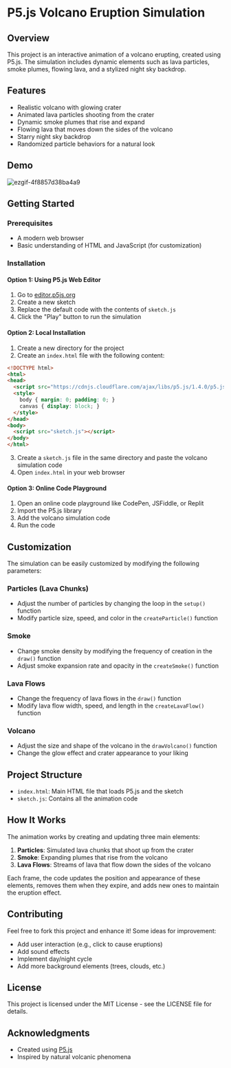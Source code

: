 # P5.js Volcano Eruption Simulation

## Overview
This project is an interactive animation of a volcano erupting, created using P5.js. The simulation includes dynamic elements such as lava particles, smoke plumes, flowing lava, and a stylized night sky backdrop.

## Features
- Realistic volcano with glowing crater
- Animated lava particles shooting from the crater
- Dynamic smoke plumes that rise and expand
- Flowing lava that moves down the sides of the volcano
- Starry night sky backdrop
- Randomized particle behaviors for a natural look

## Demo
![ezgif-4f8857d38ba4a9](https://github.com/user-attachments/assets/24bd86e4-a303-4659-a3b1-5a2b09181220)

## Getting Started

### Prerequisites
- A modern web browser
- Basic understanding of HTML and JavaScript (for customization)

### Installation

#### Option 1: Using P5.js Web Editor
1. Go to [editor.p5js.org](https://editor.p5js.org/)
2. Create a new sketch
3. Replace the default code with the contents of `sketch.js`
4. Click the "Play" button to run the simulation

#### Option 2: Local Installation
1. Create a new directory for the project
2. Create an `index.html` file with the following content:
```html
<!DOCTYPE html>
<html>
<head>
  <script src="https://cdnjs.cloudflare.com/ajax/libs/p5.js/1.4.0/p5.js"></script>
  <style>
    body { margin: 0; padding: 0; }
    canvas { display: block; }
  </style>
</head>
<body>
  <script src="sketch.js"></script>
</body>
</html>
```
3. Create a `sketch.js` file in the same directory and paste the volcano simulation code
4. Open `index.html` in your web browser

#### Option 3: Online Code Playground
1. Open an online code playground like CodePen, JSFiddle, or Replit
2. Import the P5.js library
3. Add the volcano simulation code
4. Run the code

## Customization

The simulation can be easily customized by modifying the following parameters:

### Particles (Lava Chunks)
- Adjust the number of particles by changing the loop in the `setup()` function
- Modify particle size, speed, and color in the `createParticle()` function

### Smoke
- Change smoke density by modifying the frequency of creation in the `draw()` function
- Adjust smoke expansion rate and opacity in the `createSmoke()` function

### Lava Flows
- Change the frequency of lava flows in the `draw()` function
- Modify lava flow width, speed, and length in the `createLavaFlow()` function

### Volcano
- Adjust the size and shape of the volcano in the `drawVolcano()` function
- Change the glow effect and crater appearance to your liking

## Project Structure
- `index.html`: Main HTML file that loads P5.js and the sketch
- `sketch.js`: Contains all the animation code

## How It Works
The animation works by creating and updating three main elements:
1. **Particles**: Simulated lava chunks that shoot up from the crater
2. **Smoke**: Expanding plumes that rise from the volcano
3. **Lava Flows**: Streams of lava that flow down the sides of the volcano

Each frame, the code updates the position and appearance of these elements, removes them when they expire, and adds new ones to maintain the eruption effect.

## Contributing
Feel free to fork this project and enhance it! Some ideas for improvement:
- Add user interaction (e.g., click to cause eruptions)
- Add sound effects
- Implement day/night cycle
- Add more background elements (trees, clouds, etc.)

## License
This project is licensed under the MIT License - see the LICENSE file for details.

## Acknowledgments
- Created using [P5.js](https://p5js.org/)
- Inspired by natural volcanic phenomena

